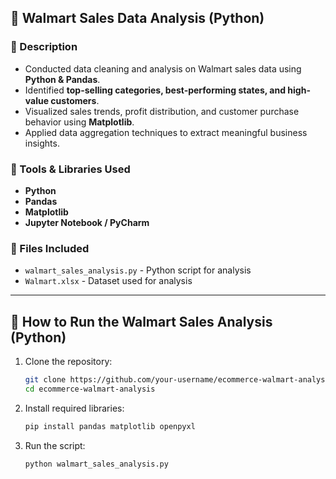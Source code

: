 ## 🛒 Walmart Sales Data Analysis (Python)

### 🔹 Description
- Conducted data cleaning and analysis on Walmart sales data using **Python & Pandas**.
- Identified **top-selling categories, best-performing states, and high-value customers**.
- Visualized sales trends, profit distribution, and customer purchase behavior using **Matplotlib**.
- Applied data aggregation techniques to extract meaningful business insights.

### 🔧 Tools & Libraries Used
- **Python**
- **Pandas**
- **Matplotlib**
- **Jupyter Notebook / PyCharm**

### 📂 Files Included
- `walmart_sales_analysis.py` - Python script for analysis
- `Walmart.xlsx` - Dataset used for analysis

---

## 🚀 How to Run the Walmart Sales Analysis (Python)
1. Clone the repository:
   ```sh
   git clone https://github.com/your-username/ecommerce-walmart-analysis.git
   cd ecommerce-walmart-analysis
   ```
2. Install required libraries:
   ```sh
   pip install pandas matplotlib openpyxl
   ```
3. Run the script:
   ```sh
   python walmart_sales_analysis.py
   ```
